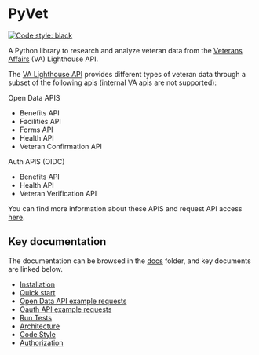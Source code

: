 # PyVet

[![Code style: black](https://img.shields.io/badge/code%20style-black-000000.svg)](https://github.com/psf/black)

A Python library to research and analyze veteran data from the
[Veterans Affairs](https://github.com/department-of-veterans-affairs) (VA)
Lighthouse API.

The [VA Lighthouse API](https://developer.va.gov) provides different types of
veteran data through a subset of the following apis
(internal VA apis are not supported):

Open Data APIS

- Benefits API
- Facilities API
- Forms API
- Health API
- Veteran Confirmation API

Auth APIS (OIDC)

- Benefits API
- Health API
- Veteran Verification API

You can find more information about these APIS and request API access
[here](https://developer.va.gov/onboarding/request-sandbox-access).

## Key documentation

The documentation can be browsed in the [docs](docs) folder, and key documents
are linked below.

- [Installation](docs/how-to/installation.md)
- [Quick start](docs/tutorials/quick_start.md)
- [Open Data API example requests](docs/tutorials/open_data_apis.md)
- [Oauth API example requests](docs/tutorials/oauth2_apis.md)
- [Run Tests](docs/how-to/run_tests.md)
- [Architecture](docs/reference/architecture.md)
- [Code Style](docs/reference/style.md)
- [Authorization](docs/explanation/authorization.md)
